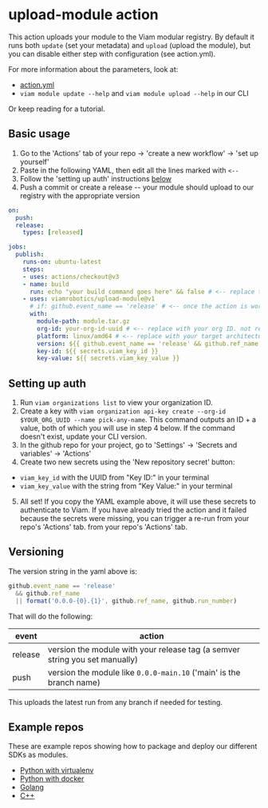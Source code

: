 # upload-module action

This action uploads your module to the Viam modular registry. By default it runs both `update` (set your metadata) and `upload` (upload the module), but you can disable either step with configuration (see action.yml).

For more information about the parameters, look at:
- [action.yml](./action.yml)
- `viam module update --help` and `viam module upload --help` in our CLI

Or keep reading for a tutorial.

## Basic usage

1. Go to the 'Actions' tab of your repo -> 'create a new workflow' -> 'set up yourself'
1. Paste in the following YAML, then edit all the lines marked with `<--`
1. Follow the 'setting up auth' instructions [below](#setting-up-auth)
1. Push a commit or create a release -- your module should upload to our registry with the appropriate version

```yml
on:
  push:
  release:
    types: [released]

jobs:
  publish:
    runs-on: ubuntu-latest
    steps:
    - uses: actions/checkout@v3
    - name: build
      run: echo "your build command goes here" && false # <-- replace this with the command that builds your module's tar.gz
    - uses: viamrobotics/upload-module@v1
      # if: github.event_name == 'release' # <-- once the action is working, uncomment this so you only upload on release
      with:
        module-path: module.tar.gz
        org-id: your-org-id-uuid # <-- replace with your org ID. not required for public modules
        platform: linux/amd64 # <-- replace with your target architecture, or your module will not deploy
        version: ${{ github.event_name == 'release' && github.ref_name || format('0.0.0-{0}.{1}', github.ref_name, github.run_number) }} # <-- see 'Versioning' section below for explanation
        key-id: ${{ secrets.viam_key_id }}
        key-value: ${{ secrets.viam_key_value }}
```

## Setting up auth

1. Run `viam organizations list` to view your organization ID.
2. Create a key with `viam organization api-key create --org-id $YOUR_ORG_UUID --name pick-any-name`. This command outputs an ID + a value, both of which you will use in step 4 below. If the command doesn't exist, update your CLI version.
3. In the github repo for your project, go to 'Settings' -> 'Secrets and variables' -> 'Actions'
4. Create two new secrets using the 'New repository secret' button:
  - `viam_key_id` with the UUID from "Key ID:" in your terminal
  - `viam_key_value` with the string from "Key Value:" in your terminal
5. All set! If you copy the YAML example above, it will use these secrets to authenticate to Viam. If you have already tried the action and it failed because the secrets were missing, you can trigger a re-run from your repo's 'Actions' tab.
from your repo's 'Actions' tab.

## Versioning

The version string in the yaml above is:

```js
github.event_name == 'release'
  && github.ref_name
  || format('0.0.0-{0}.{1}', github.ref_name, github.run_number)
```

That will do the following:

| event | action
|---|---
| release | version the module with your release tag (a semver string you set manually)
| push | version the module like `0.0.0-main.10` ('main' is the branch name)

This uploads the latest run from any branch if needed for testing.

## Example repos

These are example repos showing how to package and deploy our different SDKs as modules.

- [Python with virtualenv](https://github.com/viam-labs/python-example-module)
- [Python with docker](https://github.com/viamrobotics/python-container-module)
- [Golang](https://github.com/viam-labs/wifi-sensor)
- [C++](https://github.com/viamrobotics/module-example-cpp)
